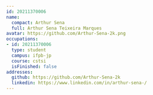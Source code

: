 ```yaml
---
id: 20211370006
name:
  compact: Arthur Sena
  full: Arthur Sena Teixeira Marques
avatar: https://github.com/Arthur-Sena-2k.png
occupations:
- id: 20211370006
  type: student
  campus: ifpb-jp
  course: cstsi
  isFinished: false
addresses:
  github: https://github.com/Arthur-Sena-2k
  linkedin: https://www.linkedin.com/in/arthur-sena-/
---
```

